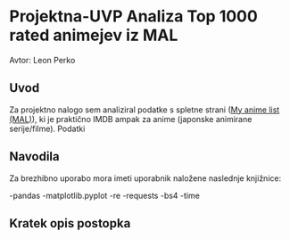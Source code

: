 # Projektna-UVP Analiza Top 1000 rated animejev iz MAL
Avtor: Leon Perko
## Uvod
Za projektno nalogo sem analiziral podatke s spletne strani ([My anime list (MAL)](https://myanimelist.net/)), ki je praktično IMDB ampak za anime (japonske animirane serije/filme). Podatki 
## Navodila
Za brezhibno uporabo mora imeti uporabnik naložene naslednje knjižnice:

-pandas
-matplotlib.pyplot
-re
-requests
-bs4
-time

## Kratek opis postopka